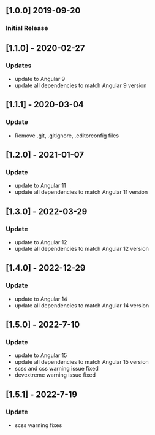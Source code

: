## [1.0.0] 2019-09-20
### Initial Release

## [1.1.0] - 2020-02-27
### Updates
- update to Angular 9
- update all dependencies to match Angular 9 version

## [1.1.1] - 2020-03-04
### Update
- Remove .git, .gitignore, .editorconfig files

## [1.2.0] - 2021-01-07
### Update
- update to Angular 11
- update all dependencies to match Angular 11 version

## [1.3.0] - 2022-03-29
### Update
- update to Angular 12
- update all dependencies to match Angular 12 version

## [1.4.0] - 2022-12-29
### Update
- update to Angular 14
- update all dependencies to match Angular 14 version

## [1.5.0] - 2022-7-10
### Update
- update to Angular 15
- update all dependencies to match Angular 15 version
- scss and css warning issue fixed
- devextreme warning issue fixed

## [1.5.1] - 2022-7-19
### Update
- scss warning fixes